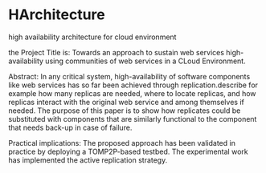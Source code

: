 # HArchitecture
high availability architecture for cloud environment

the Project Title is: 
Towards an approach to sustain web services high-availability using communities of web services in a CLoud Environment.

Abstract:
In any critical system, high-availability of software components like web services has so
far been achieved through replication.describe for example how many replicas are needed, where to locate replicas, and how replicas interact with the original web service and among themselves if needed. The purpose of this paper is to show how replicates could be substituted with components that are similarly functional to the component that needs back-up in case of failure.

Practical implications: 
The proposed approach has been validated in practice by deploying a TOMP2P-based testbed. The experimental work has implemented the active replication strategy.
